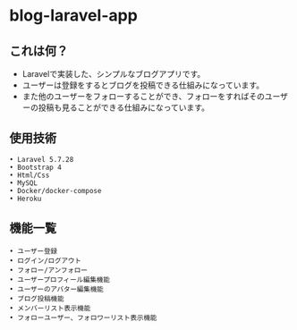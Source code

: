 blog-laravel-app
=========

## これは何？
- Laravelで実装した、シンプルなブログアプリです。
- ユーザーは登録をするとブログを投稿できる仕組みになっています。
- また他のユーザーをフォローすることができ、フォローをすればそのユーザーの投稿も見ることができる仕組みになっています。

## 使用技術
	• Laravel 5.7.28
	• Bootstrap 4
	• Html/Css
	• MySQL
	• Docker/docker-compose
	• Heroku
	
## 機能一覧
	• ユーザー登録
	• ログイン/ログアウト
	• フォロー/アンフォロー
	• ユーザープロフィール編集機能
	• ユーザーのアバター編集機能
	• ブログ投稿機能
	• メンバーリスト表示機能
	• フォローユーザー、フォロワーリスト表示機能


